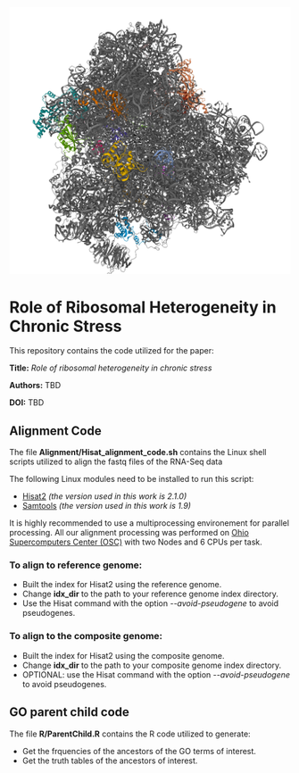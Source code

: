 
![Logo](/Assets/ribosome_3d.png)




# Role of Ribosomal Heterogeneity in Chronic Stress

This repository contains the code utilized for the paper:

**Title:** _Role of ribosomal heterogeneity in chronic stress_

**Authors:** TBD

**DOI:** TBD

## Alignment Code
The file **Alignment/Hisat_alignment_code.sh** contains the Linux shell scripts utilized to align the fastq files of the RNA-Seq data

The following Linux modules need to be installed to run this script:
- [Hisat2](http://daehwankimlab.github.io/hisat2/) _(the version used in this work is 2.1.0)_
- [Samtools](https://www.htslib.org/) _(the version used in this work is 1.9)_

It is highly recommended to use a multiprocessing environement for parallel processing.
All our alignment processing was performed on [Ohio Supercomputers Center (OSC)](https://www.osc.edu/) with two Nodes and 6 CPUs per task.


### To align to reference genome:
 - Built the index for Hisat2 using the reference genome.
 - Change **idx_dir** to the path to your reference genome index directory.
 - Use the Hisat command with the option _--avoid-pseudogene_ to avoid pseudogenes.

### To align to the composite genome:
 - Built the index for Hisat2 using the composite genome.
 - Change **idx_dir** to the path to your composite genome index directory.
 - OPTIONAL: use the Hisat command with the option _--avoid-pseudogene_ to avoid pseudogenes.
 
## GO parent child code
The file **R/ParentChild.R** contains the R code utilized to generate:
 - Get the frquencies of the ancestors of the GO terms of interest.
 - Get the truth tables of the ancestors of interest.
 
 
